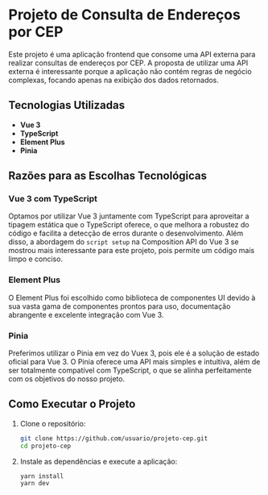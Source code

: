 # Projeto de Consulta de Endereços por CEP

Este projeto é uma aplicação frontend que consome uma API externa para realizar consultas de endereços por CEP. A proposta de utilizar uma API externa é interessante porque a aplicação não contém regras de negócio complexas, focando apenas na exibição dos dados retornados.

## Tecnologias Utilizadas

- **Vue 3**
- **TypeScript**
- **Element Plus**
- **Pinia**

## Razões para as Escolhas Tecnológicas

### Vue 3 com TypeScript

Optamos por utilizar Vue 3 juntamente com TypeScript para aproveitar a tipagem estática que o TypeScript oferece, o que melhora a robustez do código e facilita a detecção de erros durante o desenvolvimento. Além disso, a abordagem do `script setup` na Composition API do Vue 3 se mostrou mais interessante para este projeto, pois permite um código mais limpo e conciso.

### Element Plus

O Element Plus foi escolhido como biblioteca de componentes UI devido à sua vasta gama de componentes prontos para uso, documentação abrangente e excelente integração com Vue 3.

### Pinia

Preferimos utilizar o Pinia em vez do Vuex 3, pois ele é a solução de estado oficial para Vue 3. O Pinia oferece uma API mais simples e intuitiva, além de ser totalmente compatível com TypeScript, o que se alinha perfeitamente com os objetivos do nosso projeto.

## Como Executar o Projeto

1. Clone o repositório:

   ```bash
   git clone https://github.com/usuario/projeto-cep.git
   cd projeto-cep
    ```

2. Instale as dependências e execute a aplicação:

   ```bash
   yarn install
   yarn dev
```